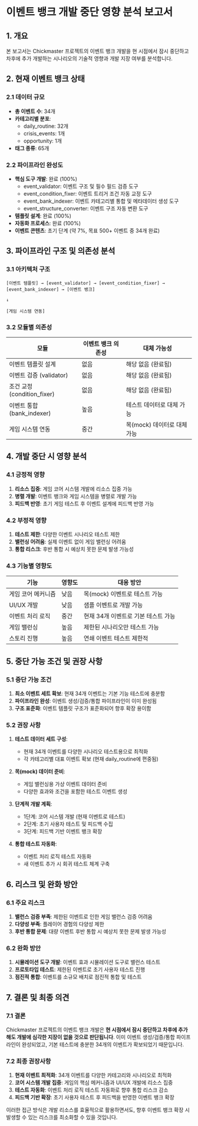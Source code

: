 # 이벤트 뱅크 개발 중단 영향 분석 보고서

## 1. 개요

본 보고서는 Chickmaster 프로젝트의 이벤트 뱅크 개발을 현 시점에서 잠시 중단하고 차후에 추가 개발하는 시나리오의 기술적 영향과 개발 지장 여부를 분석합니다.

## 2. 현재 이벤트 뱅크 상태

### 2.1 데이터 규모
- **총 이벤트 수**: 34개
- **카테고리별 분포**:
  - daily_routine: 32개
  - crisis_events: 1개
  - opportunity: 1개
- **태그 종류**: 65개

### 2.2 파이프라인 완성도
- **핵심 도구 개발**: 완료 (100%)
  - event_validator: 이벤트 구조 및 필수 필드 검증 도구
  - event_condition_fixer: 이벤트 트리거 조건 자동 교정 도구
  - event_bank_indexer: 이벤트 카테고리별 통합 및 메타데이터 생성 도구
  - event_structure_converter: 이벤트 구조 자동 변환 도구
- **템플릿 설계**: 완료 (100%)
- **자동화 프로세스**: 완료 (100%)
- **이벤트 콘텐츠**: 초기 단계 (약 7%, 목표 500+ 이벤트 중 34개 완료)

## 3. 파이프라인 구조 및 의존성 분석

### 3.1 아키텍처 구조
```
[이벤트 템플릿] → [event_validator] → [event_condition_fixer] → [event_bank_indexer] → [이벤트 뱅크]
                                                                                      ↓
                                                                              [게임 시스템 연동]
```

### 3.2 모듈별 의존성
| 모듈 | 이벤트 뱅크 의존성 | 대체 가능성 |
|------|-------------------|------------|
| 이벤트 템플릿 설계 | 없음 | 해당 없음 (완료됨) |
| 이벤트 검증 (validator) | 없음 | 해당 없음 (완료됨) |
| 조건 교정 (condition_fixer) | 없음 | 해당 없음 (완료됨) |
| 이벤트 통합 (bank_indexer) | 높음 | 테스트 데이터로 대체 가능 |
| 게임 시스템 연동 | 중간 | 목(mock) 데이터로 대체 가능 |

## 4. 개발 중단 시 영향 분석

### 4.1 긍정적 영향
1. **리소스 집중**: 게임 코어 시스템 개발에 리소스 집중 가능
2. **병렬 개발**: 이벤트 뱅크와 게임 시스템을 병렬로 개발 가능
3. **피드백 반영**: 초기 게임 테스트 후 이벤트 설계에 피드백 반영 가능

### 4.2 부정적 영향
1. **테스트 제한**: 다양한 이벤트 시나리오 테스트 제한
2. **밸런싱 어려움**: 실제 이벤트 없이 게임 밸런싱 어려움
3. **통합 리스크**: 후반 통합 시 예상치 못한 문제 발생 가능성

### 4.3 기능별 영향도
| 기능 | 영향도 | 대응 방안 |
|------|-------|----------|
| 게임 코어 메커니즘 | 낮음 | 목(mock) 이벤트로 테스트 가능 |
| UI/UX 개발 | 낮음 | 샘플 이벤트로 개발 가능 |
| 이벤트 처리 로직 | 중간 | 현재 34개 이벤트로 기본 테스트 가능 |
| 게임 밸런싱 | 높음 | 제한된 시나리오만 테스트 가능 |
| 스토리 진행 | 높음 | 연쇄 이벤트 테스트 제한적 |

## 5. 중단 가능 조건 및 권장 사항

### 5.1 중단 가능 조건
1. **최소 이벤트 세트 확보**: 현재 34개 이벤트는 기본 기능 테스트에 충분함
2. **파이프라인 완성**: 이벤트 생성/검증/통합 파이프라인이 이미 완성됨
3. **구조 표준화**: 이벤트 템플릿 구조가 표준화되어 향후 확장 용이함

### 5.2 권장 사항
1. **테스트 데이터 세트 구성**:
   - 현재 34개 이벤트를 다양한 시나리오 테스트용으로 최적화
   - 각 카테고리별 대표 이벤트 확보 (현재 daily_routine에 편중됨)

2. **목(mock) 데이터 준비**:
   - 게임 밸런싱용 가상 이벤트 데이터 준비
   - 다양한 효과와 조건을 포함한 테스트 이벤트 생성

3. **단계적 개발 계획**:
   - 1단계: 코어 시스템 개발 (현재 이벤트로 테스트)
   - 2단계: 초기 사용자 테스트 및 피드백 수집
   - 3단계: 피드백 기반 이벤트 뱅크 확장

4. **통합 테스트 자동화**:
   - 이벤트 처리 로직 테스트 자동화
   - 새 이벤트 추가 시 회귀 테스트 체계 구축

## 6. 리스크 및 완화 방안

### 6.1 주요 리스크
1. **밸런스 검증 부족**: 제한된 이벤트로 인한 게임 밸런스 검증 어려움
2. **다양성 부족**: 플레이어 경험의 다양성 제한
3. **후반 통합 문제**: 대량 이벤트 후반 통합 시 예상치 못한 문제 발생 가능성

### 6.2 완화 방안
1. **시뮬레이션 도구 개발**: 이벤트 효과 시뮬레이션 도구로 밸런스 테스트
2. **프로토타입 테스트**: 제한된 이벤트로 초기 사용자 테스트 진행
3. **점진적 통합**: 이벤트를 소규모 배치로 점진적 통합 및 테스트

## 7. 결론 및 최종 의견

### 7.1 결론
Chickmaster 프로젝트의 이벤트 뱅크 개발은 **현 시점에서 잠시 중단하고 차후에 추가해도 개발에 심각한 지장이 없을 것으로 판단됩니다**. 이미 이벤트 생성/검증/통합 파이프라인이 완성되었고, 기본 테스트에 충분한 34개의 이벤트가 확보되었기 때문입니다.

### 7.2 최종 권장사항
1. **현재 이벤트 최적화**: 34개 이벤트를 다양한 카테고리와 시나리오로 최적화
2. **코어 시스템 개발 집중**: 게임의 핵심 메커니즘과 UI/UX 개발에 리소스 집중
3. **테스트 자동화**: 이벤트 처리 로직 테스트 자동화로 향후 통합 리스크 감소
4. **피드백 기반 확장**: 초기 사용자 테스트 후 피드백을 반영한 이벤트 뱅크 확장

이러한 접근 방식은 개발 리소스를 효율적으로 활용하면서도, 향후 이벤트 뱅크 확장 시 발생할 수 있는 리스크를 최소화할 수 있을 것입니다.
